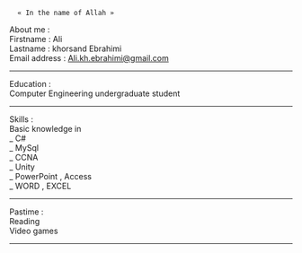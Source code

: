 	  « In the name of Allah »
‌About me :</br>
Firstname : Ali </br>
Lastname  : khorsand Ebrahimi</br>
Email address : Ali.kh.ebrahimi@gmail.com </br>
<hr>
Education :</br>
Computer Engineering undergraduate student
<hr>
Skills :</br>
Basic knowledge in </br>
_ C#</br>
_ MySql </br>
_ CCNA  </br>
_ Unity </br>
_ PowerPoint , Access </br>
_ WORD , EXCEL  </br>
<hr>
Pastime :</br>
Reading </br>
Video games </br>
<hr>
